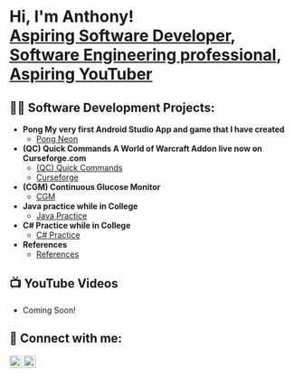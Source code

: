 <h1>Hi, I'm Anthony! <br/><a href="https://github.com/Gadgitz">Aspiring Software Developer</a>, <a href="https://www.linkedin.com/in/anthony-chipner-20104726a/">Software Engineering professional</a>, <a href="http://www.youtube.com/@GadgitzGadgets">Aspiring YouTuber</a></h1>

<h2>👨‍💻 Software Development Projects:</h2>

- <b>Pong My very first Android Studio App and game that I have created</b>
  - [Pong Neon](https://github.com/Gadgitz/Pong)
- <b>(QC) Quick Commands A World of Warcraft Addon live now on Curseforge.com</b>
  - [(QC) Quick Commands](https://github.com/Gadgitz/QuickCommands-Addon)
  - [Curseforge](https://www.curseforge.com/wow/addons/qc-quick-commands)
- <b>(CGM) Continuous Glucose Monitor</b>
  - [CGM](https://github.com/Gadgitz/ContinuousGlucoseMonitor)
- <b>Java practice while in College</b>
  - [Java Practice](https://github.com/Gadgitz/Java-Projects)
- <b>C# Practice while in College</b>
  - [C# Practice](https://github.com/Gadgitz/C-Sharp-Projects)
- <b>References</b>
  - [References](https://github.com/Gadgitz/References)

<h2>📺 YouTube Videos</h2>

- Coming Soon!

<h2> 🤳 Connect with me:</h2>

[<img align="left" alt="AnthonyChipner | YouTube" width="22px" src="https://cdn.jsdelivr.net/npm/simple-icons@v3/icons/youtube.svg" />][youtube]
[<img align="left" alt="AnthonyChipner | LinkedIn" width="22px" src="https://cdn.jsdelivr.net/npm/simple-icons@v3/icons/linkedin.svg" />][linkedin]

[youtube]: http://www.youtube.com/@GadgitzGadgets
[linkedin]: http://www.linkedin.com/in/anthony-chipner-20104726a
